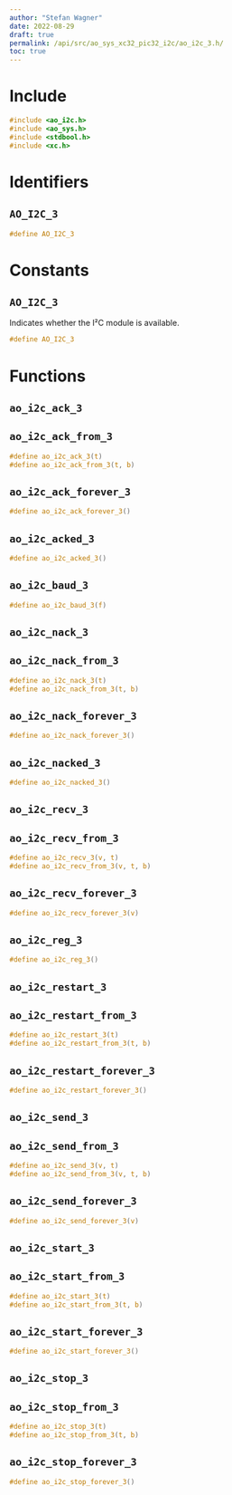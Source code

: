 ```yaml
---
author: "Stefan Wagner"
date: 2022-08-29
draft: true
permalink: /api/src/ao_sys_xc32_pic32_i2c/ao_i2c_3.h/
toc: true
---
```


# Include

```c
#include <ao_i2c.h>
#include <ao_sys.h>
#include <stdbool.h>
#include <xc.h>
```

# Identifiers

## `AO_I2C_3`

```c
#define AO_I2C_3
```

# Constants

## `AO_I2C_3`

Indicates whether the I²C module is available.

```c
#define AO_I2C_3
```

# Functions

## `ao_i2c_ack_3`
## `ao_i2c_ack_from_3`

```c
#define ao_i2c_ack_3(t)
#define ao_i2c_ack_from_3(t, b)
```

## `ao_i2c_ack_forever_3`

```c
#define ao_i2c_ack_forever_3()
```

## `ao_i2c_acked_3`

```c
#define ao_i2c_acked_3()
```

## `ao_i2c_baud_3`

```c
#define ao_i2c_baud_3(f)
```

## `ao_i2c_nack_3`
## `ao_i2c_nack_from_3`

```c
#define ao_i2c_nack_3(t)
#define ao_i2c_nack_from_3(t, b)
```

## `ao_i2c_nack_forever_3`

```c
#define ao_i2c_nack_forever_3()
```

## `ao_i2c_nacked_3`

```c
#define ao_i2c_nacked_3()
```

## `ao_i2c_recv_3`
## `ao_i2c_recv_from_3`

```c
#define ao_i2c_recv_3(v, t)
#define ao_i2c_recv_from_3(v, t, b)
```

## `ao_i2c_recv_forever_3`

```c
#define ao_i2c_recv_forever_3(v)
```

## `ao_i2c_reg_3`

```c
#define ao_i2c_reg_3()
```

## `ao_i2c_restart_3`
## `ao_i2c_restart_from_3`

```c
#define ao_i2c_restart_3(t)
#define ao_i2c_restart_from_3(t, b)
```

## `ao_i2c_restart_forever_3`

```c
#define ao_i2c_restart_forever_3()
```

## `ao_i2c_send_3`
## `ao_i2c_send_from_3`

```c
#define ao_i2c_send_3(v, t)
#define ao_i2c_send_from_3(v, t, b)
```

## `ao_i2c_send_forever_3`

```c
#define ao_i2c_send_forever_3(v)
```

## `ao_i2c_start_3`
## `ao_i2c_start_from_3`

```c
#define ao_i2c_start_3(t)
#define ao_i2c_start_from_3(t, b)
```

## `ao_i2c_start_forever_3`

```c
#define ao_i2c_start_forever_3()
```

## `ao_i2c_stop_3`
## `ao_i2c_stop_from_3`

```c
#define ao_i2c_stop_3(t)
#define ao_i2c_stop_from_3(t, b)
```

## `ao_i2c_stop_forever_3`

```c
#define ao_i2c_stop_forever_3()
```
